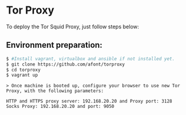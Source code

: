  
# Tor Proxy 

To deploy the Tor Squid Proxy, just follow steps below:

## Environment preparation:
```sh
$ #Install vagrant, virtualbox and ansible if not installed yet.
$ git clone https://github.com/afont/torproxy
$ cd torproxy
$ vagrant up
```
```
> Once machine is booted up, configure your browser to use new Tor Proxy, with the following parameters:

HTTP and HTTPS proxy server: 192.168.20.20 and Proxy port: 3128
Socks Proxy: 192.168.20.20 and port: 9050
```
